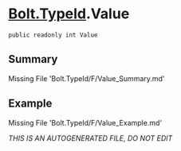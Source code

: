 # [Bolt.TypeId](Types/Bolt.TypeId.md).Value
`public readonly int Value`
## Summary
Missing File 'Bolt.TypeId/F/Value_Summary.md'
## Example
Missing File 'Bolt.TypeId/F/Value_Example.md'

*THIS IS AN AUTOGENERATED FILE, DO NOT EDIT*
